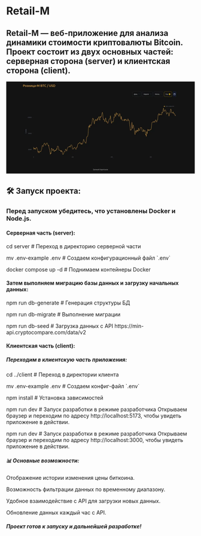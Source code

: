 # Retail-M

## Retail-M — веб-приложение для анализа динамики стоимости криптовалюты Bitcoin. Проект состоит из двух основных частей: серверная сторона (server) и клиентская сторона (client).

<p align="center">
  <a href="./retail-m-600.webp" target="blank"><img src="./retail-m-600.webp" width="600" alt="Image" /></a>
</p>

## 🛠️ Запуск проекта:

### Перед запуском убедитесь, что установлены Docker и Node.js.

#### Серверная часть (server):

<p>cd server # Переход в директорию серверной части</p>
<p>mv .env-example .env # Создаем конфигурационный файл `.env`</p>
<p>docker compose up -d # Поднимаем контейнеры Docker</p>

#### Затем выполняем миграцию базы данных и загрузку начальных данных:

<p>npm run db-generate # Генерация структуры БД</p>
<p>npm run db-migrate # Выполнение миграции</p>
<p>npm run db-seed # Загрузка данных c API https://min-api.cryptocompare.com/data/v2</p>

#### Клиентская часть (client):

##### Переходим в клиентскую часть приложения:

<p>cd ../client # Переход в директории клиента</p>
<p>mv .env-example .env # Создаем конфиг-файл `.env`</p>
<p>npm install # Установка зависимостей</p>
<p>npm run dev # Запуск разработки в режиме разработчика
Открываем браузер и переходим по адресу http://localhost:5173, чтобы увидеть приложение в действии.</p>

npm run dev # Запуск разработки в режиме разработчика
Открываем браузер и переходим по адресу http://localhost:3000, чтобы увидеть приложение в действии.

##### 📊 Основные возможности:

Отображение истории изменения цены биткоина.

Возможность фильтрации данных по временному диапазону.

Удобное взаимодействие с API для загрузки новых данных.

Обновление данных каждый час с API.

##### Проект готов к запуску и дальнейшей разработке!
